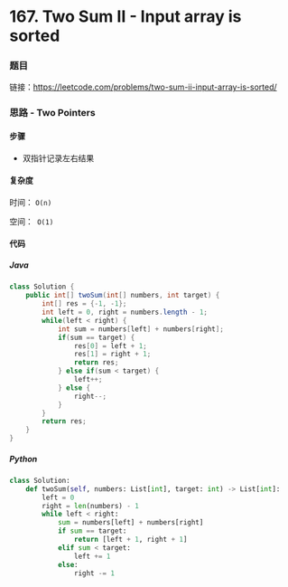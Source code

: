 # 167. Two Sum II - Input array is sorted

### 题目

链接：https://leetcode.com/problems/two-sum-ii-input-array-is-sorted/



### 思路 - Two Pointers

#### 步骤

- 双指针记录左右结果



#### 复杂度

时间： `O(n)`

空间：` O(1)`

#### 代码

##### Java

```java
class Solution {
    public int[] twoSum(int[] numbers, int target) {
        int[] res = {-1, -1};
        int left = 0, right = numbers.length - 1;
        while(left < right) {
            int sum = numbers[left] + numbers[right];
            if(sum == target) {
                res[0] = left + 1;
                res[1] = right + 1;
                return res;
            } else if(sum < target) {
                left++;
            } else {
                right--;
            }
        }
        return res;
    }
}
```



##### Python

```python
class Solution:
    def twoSum(self, numbers: List[int], target: int) -> List[int]:
        left = 0
        right = len(numbers) - 1
        while left < right:
            sum = numbers[left] + numbers[right]
            if sum == target:
                return [left + 1, right + 1]
            elif sum < target:
                left += 1
            else:
                right -= 1
```

